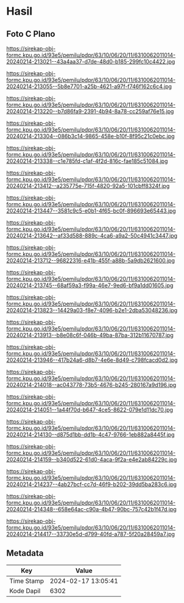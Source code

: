 # Hasil

## Foto C Plano

https://sirekap-obj-formc.kpu.go.id/93e5/pemilu/pdpr/63/10/06/20/11/6310062011014-20240214-213021--43a4aa37-d7de-48d0-b185-299fc10c4422.jpg

https://sirekap-obj-formc.kpu.go.id/93e5/pemilu/pdpr/63/10/06/20/11/6310062011014-20240214-213055--5b8e7701-a25b-4621-a97f-f746f162c6c4.jpg

https://sirekap-obj-formc.kpu.go.id/93e5/pemilu/pdpr/63/10/06/20/11/6310062011014-20240214-213220--b7d86fa9-2391-4b94-8a78-cc259af76e15.jpg

https://sirekap-obj-formc.kpu.go.id/93e5/pemilu/pdpr/63/10/06/20/11/6310062011014-20240214-213304--086b3c14-9865-458e-b10f-8f95c21c0ebc.jpg

https://sirekap-obj-formc.kpu.go.id/93e5/pemilu/pdpr/63/10/06/20/11/6310062011014-20240214-213338--c1e785fd-c1af-4f2d-816c-fae185c51084.jpg

https://sirekap-obj-formc.kpu.go.id/93e5/pemilu/pdpr/63/10/06/20/11/6310062011014-20240214-213412--a235775e-715f-4820-92a5-101cbff8324f.jpg

https://sirekap-obj-formc.kpu.go.id/93e5/pemilu/pdpr/63/10/06/20/11/6310062011014-20240214-213447--3581c9c5-e0b1-4f65-bc0f-896693e65443.jpg

https://sirekap-obj-formc.kpu.go.id/93e5/pemilu/pdpr/63/10/06/20/11/6310062011014-20240214-213642--af33d588-889c-4ca6-a9a2-50c4941c3447.jpg

https://sirekap-obj-formc.kpu.go.id/93e5/pemilu/pdpr/63/10/06/20/11/6310062011014-20240214-213712--96822316-e41b-455f-a88b-5a9db2621600.jpg

https://sirekap-obj-formc.kpu.go.id/93e5/pemilu/pdpr/63/10/06/20/11/6310062011014-20240214-213745--68af59a3-f99a-46e7-9ed6-bf9a1dd01605.jpg

https://sirekap-obj-formc.kpu.go.id/93e5/pemilu/pdpr/63/10/06/20/11/6310062011014-20240214-213823--14429a03-f8e7-4096-b2e1-2dba53048236.jpg

https://sirekap-obj-formc.kpu.go.id/93e5/pemilu/pdpr/63/10/06/20/11/6310062011014-20240214-213913--b8e08c6f-046b-49ba-87ba-312b11670787.jpg

https://sirekap-obj-formc.kpu.go.id/93e5/pemilu/pdpr/63/10/06/20/11/6310062011014-20240214-213946--417b24a6-d8b7-4e6e-8d49-c798fcacd0d2.jpg

https://sirekap-obj-formc.kpu.go.id/93e5/pemilu/pdpr/63/10/06/20/11/6310062011014-20240214-214018--ac043778-73b5-4676-b245-280167a9d196.jpg

https://sirekap-obj-formc.kpu.go.id/93e5/pemilu/pdpr/63/10/06/20/11/6310062011014-20240214-214051--1a44f70d-b647-4ce5-8622-079e1d11dc70.jpg

https://sirekap-obj-formc.kpu.go.id/93e5/pemilu/pdpr/63/10/06/20/11/6310062011014-20240214-214130--d875d1bb-dd1b-4c47-9766-1eb882a8445f.jpg

https://sirekap-obj-formc.kpu.go.id/93e5/pemilu/pdpr/63/10/06/20/11/6310062011014-20240214-214159--b340d522-61d0-4aca-9f2a-e4e2ab84229c.jpg

https://sirekap-obj-formc.kpu.go.id/93e5/pemilu/pdpr/63/10/06/20/11/6310062011014-20240214-214237--4ab27bcf-cc7d-46f9-b202-39dd5ba283c6.jpg

https://sirekap-obj-formc.kpu.go.id/93e5/pemilu/pdpr/63/10/06/20/11/6310062011014-20240214-214348--658e64ac-c90a-4b47-90bc-757c42b1f47d.jpg

https://sirekap-obj-formc.kpu.go.id/93e5/pemilu/pdpr/63/10/06/20/11/6310062011014-20240214-214417--33730e5d-d799-40fd-a787-5f20a28459a7.jpg


## Metadata

| Key        | Value               |
| ---------- | ------------------- |
| Time Stamp | 2024-02-17 13:05:41 |
| Kode Dapil | 6302                |



